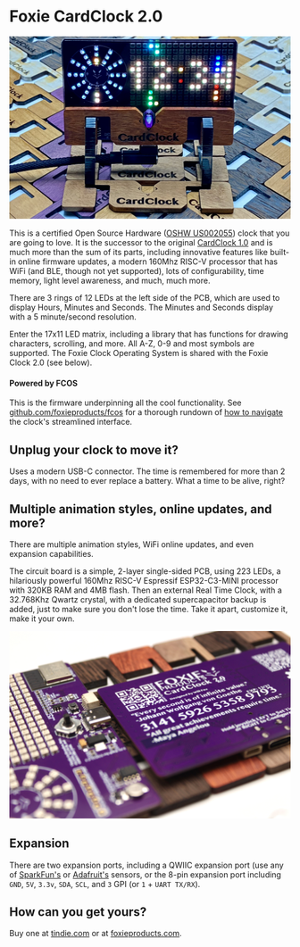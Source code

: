 # Foxie CardClock 2.0  

![Image of CardClock 2.0](images/front.jpg)

This is a certified Open Source Hardware ([OSHW US002055](https://certification.oshwa.org/us002055.html)) clock that you are going to love. It is the successor to the original [CardClock 1.0](github.com/foxieproducts/cardclock) and is much more than the sum of its parts, including innovative features like built-in online firmware updates, a modern 160Mhz RISC-V processor that has WiFi (and BLE, though not yet supported), lots of configurability, time memory, light level awareness, and much, much more. 

There are 3 rings of 12 LEDs at the left side of the PCB, which are used to display Hours, Minutes and Seconds. The Minutes and Seconds display with a 5 minute/second resolution.

Enter the 17x11 LED matrix, including a library that has functions for drawing characters, scrolling, and more. All A-Z, 0-9 and most symbols are supported. The Foxie Clock Operating System is shared with the Foxie Clock 2.0 (see below).

#### Powered by FCOS
This is the firmware underpinning all the cool functionality. See [github.com/foxieproducts/fcos](https://github.com/foxieproducts/fcos) for a thorough rundown of [how to navigate](https://github.com/foxieproducts/fcos) the clock's streamlined interface.

## Unplug your clock to move it?
Uses a modern USB-C connector. The time is remembered for more than 2 days,
with no need to ever replace a battery. What a time to be alive, right?

## Multiple animation styles, online updates, and more?
There are multiple animation styles, WiFi online updates, and even expansion capabilities.

The circuit board is a simple, 2-layer single-sided PCB, using 223 LEDs, a hilariously powerful 160Mhz RISC-V Espressif ESP32-C3-MINI processor with 320KB RAM and 4MB flash. Then an external Real Time Clock, with a 32.768Khz Qwartz crystal, with a dedicated supercapacitor backup is added, just to make sure you don't lose the time. Take it apart, customize it, make it your own.

![Image of CardClock 2.0](images/pcb.jpg)

## Expansion
There are two expansion ports, including a QWIIC expansion port (use any of [SparkFun's](https://www.sparkfun.com/search/results?term=qwiic+sensor) or [Adafruit's](https://www.adafruit.com/?q=qwiic+sensor&sort=BestMatch) sensors, or the 8-pin expansion port including `GND`, `5V`, `3.3v`, `SDA`, `SCL`, and `3` GPI (or `1` + `UART TX/RX`).

## How can you get yours?
Buy one at [tindie.com](https://www.tindie.com/stores/foxieproducts/) or at [foxieproducts.com](https://foxieproducts.com).
